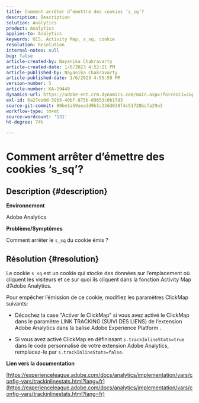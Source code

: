 ```yaml
---
title: Comment arrêter d’émettre des cookies ‘s_sq’?
description: Description
solution: Analytics
product: Analytics
applies-to: Analytics
keywords: KCS, Activity Map, s_sq, cookie
resolution: Resolution
internal-notes: null
bug: false
article-created-by: Nayanika Chakravarty
article-created-date: 1/6/2023 4:52:21 PM
article-published-by: Nayanika Chakravarty
article-published-date: 1/6/2023 4:55:59 PM
version-number: 5
article-number: KA-19449
dynamics-url: https://adobe-ent.crm.dynamics.com/main.aspx?forceUCI=1&pagetype=entityrecord&etn=knowledgearticle&id=a8f5d877-e28d-ed11-81ac-6045bd006ce9
exl-id: 6a27ea0d-39b5-40bf-875b-d9653c0b1fd3
source-git-commit: 80be1a59aeadd9b1c22dd038f4c51728bcfa29a3
workflow-type: tm+mt
source-wordcount: '131'
ht-degree: 74%

---
```


# Comment arrêter d’émettre des cookies ‘s_sq’?

## Description {#description}


<b>Environnement</b>

Adobe Analytics

<b>Problème/Symptômes</b>

Comment arrêter le `s_sq` du cookie émis ?


## Résolution {#resolution}


Le cookie `s_sq` est un cookie qui stocke des données sur l’emplacement où cliquent les visiteurs et ce sur quoi ils cliquent dans la fonction Activity Map d’Adobe Analytics.

Pour empêcher l’émission de ce cookie, modifiez les paramètres ClickMap suivants:

- Décochez la case &quot;Activer le ClickMap&quot; si vous avez activé le ClickMap dans le paramètre LINK TRACKING (SUIVI DES LIENS) de l’extension Adobe Analytics dans la balise Adobe Experience Platform .

- Si vous avez activé ClickMap en définissant `s.trackInlineStats=true` dans le code personnalisé de votre extension Adobe Analytics, remplacez-le par `s.trackInlineStats=false`.

<b>Lien vers la documentation</b>

[https://experienceleague.adobe.com/docs/analytics/implementation/vars/config-vars/trackinlinestats.html?lang=fr](https://experienceleague.adobe.com/docs/analytics/implementation/vars/config-vars/trackinlinestats.html?lang=fr)
